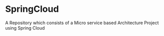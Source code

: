 # SpringCloud
A Repository which consists of a Micro service based Architecture Project using Spring Cloud
